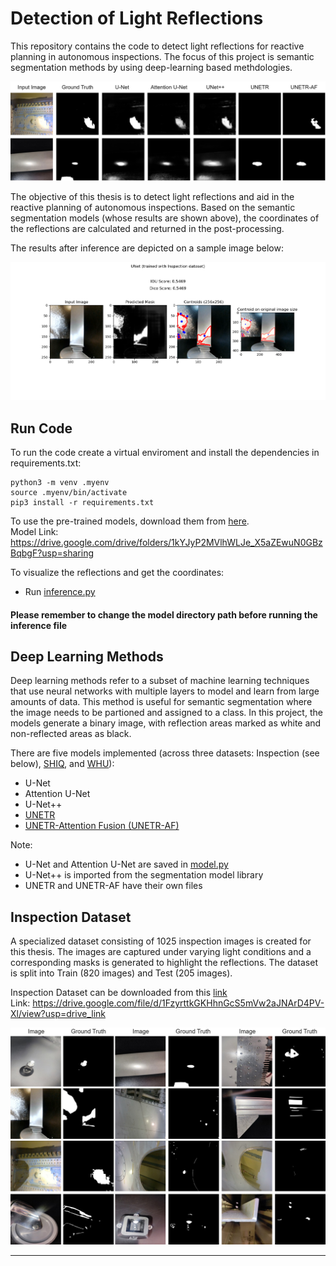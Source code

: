 # Detection of Light Reflections

This repository contains the code to detect light reflections for reactive planning in autonomous inspections. The focus of this project is semantic segmentation methods by using deep-learning based methdologies. 

<img src="./images/more-results.jpg" alt="Results with Deep Learning Methods">

The objective of this thesis is to detect light reflections and aid in the reactive planning of autonomous inspections. Based on the semantic segmentation models (whose results are shown above), the coordinates of the reflections are calculated and returned in the post-processing. 

The results after inference are depicted on a sample image below:

<img src="./images/unet-inspect.png" alt="Inference">

## Run Code 

To run the code create a virtual enviroment and install the dependencies in requirements.txt:

```
python3 -m venv .myenv
source .myenv/bin/activate
pip3 install -r requirements.txt

```

To use the pre-trained models, download them from [here](https://drive.google.com/drive/folders/1kYJyP2MVlhWLJe_X5aZEwuN0GBzBqbgF?usp=sharing). <br>
Model Link: https://drive.google.com/drive/folders/1kYJyP2MVlhWLJe_X5aZEwuN0GBzBqbgF?usp=sharing 

To visualize the reflections and get the coordinates:
- Run [inference.py](./inference.py)

<h4>Please remember to change the model directory path before running the inference file</h4>

## Deep Learning Methods

Deep learning methods refer to a subset of machine learning techniques that use neural networks with multiple layers to model and learn from large amounts of data. This method is useful for semantic segmentation where the image needs to be partioned and assigned to a class. In this project, the models generate a binary image, with reflection areas marked as white and non-reflected areas as black. 

There are five models implemented (across three datasets: Inspection (see below), [SHIQ](https://github.com/fu123456/SHIQ), and [WHU](https://github.com/fu123456/SHDNet)):
- U-Net
- Attention U-Net
- U-Net++
- [UNETR](./unetr_new.py) 
- [UNETR-Attention Fusion (UNETR-AF)](./unetr_af.py)

Note:
- U-Net and Attention U-Net are saved in [model.py](./model.py)
- U-Net++ is imported from the segmentation model library
- UNETR and UNETR-AF have their own files


## Inspection Dataset

A specialized dataset consisting of 1025 inspection images is created for this thesis. The images are captured under varying light conditions and a corresponding masks is generated to highlight the reflections. The dataset is split into Train (820 images) and Test (205 images). 

Inspection Dataset can be downloaded from this [link](https://drive.google.com/file/d/1FzyrttkGKHhnGcS5mVw2aJNArD4PV-Xl/view?usp=drive_link) <br>
Link: https://drive.google.com/file/d/1FzyrttkGKHhnGcS5mVw2aJNArD4PV-Xl/view?usp=drive_link 

<img src="./images/inspect-dataset.jpg" alt="Inspect Dataset">

***

